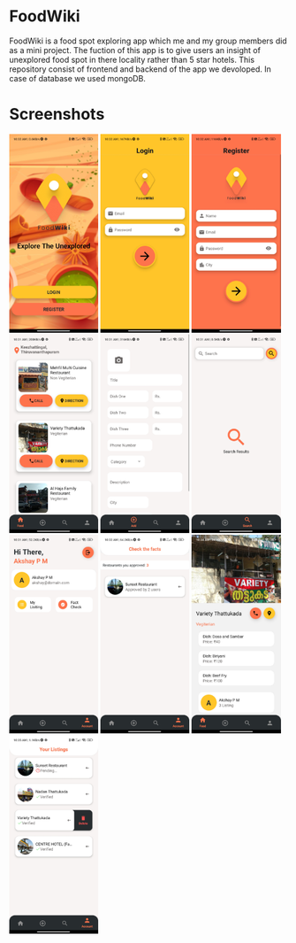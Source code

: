 # FoodWiki
FoodWiki is a food spot exploring app which me and my group members did as a mini project. The fuction of this app is to give users an insight of unexplored food spot in there locality rather than 5 star hotels.
This repository consist of frontend and backend of the app we devoloped.
In case of database we used mongoDB.

# Screenshots

<img src="https://github.com/imakshaypm/FoodWiki/blob/main/Frontend/Screenshots/Welcome%20Screen.jpg?raw=true" width="32%">  <img src="https://github.com/imakshaypm/FoodWiki/blob/main/Frontend/Screenshots/Login%20Screen.jpg?raw=true" width="32%">  <img src="https://github.com/imakshaypm/FoodWiki/blob/main/Frontend/Screenshots/Register%20Screen.jpg?raw=true" width="32%">  <img src="https://github.com/imakshaypm/FoodWiki/blob/main/Frontend/Screenshots/Home%20Screen.jpg?raw=true" width="32%">  <img src="https://github.com/imakshaypm/FoodWiki/blob/main/Frontend/Screenshots/Add%20Screen.jpg?raw=true" width="32%">  <img src="https://github.com/imakshaypm/FoodWiki/blob/main/Frontend/Screenshots/Search%20Screen.jpg?raw=true" width="32%">  <img src="https://github.com/imakshaypm/FoodWiki/blob/main/Frontend/Screenshots/Profile%20Screen.jpg?raw=true" width="32%">  <img src="https://github.com/imakshaypm/FoodWiki/blob/main/Frontend/Screenshots/Cheak%20Facts%20Screen.jpg?raw=true" width="32%">  <img src="https://github.com/imakshaypm/FoodWiki/blob/main/Frontend/Screenshots/Hotel%20Details%20Screen.jpg?raw=true" width="32%">  <img src="https://github.com/imakshaypm/FoodWiki/blob/main/Frontend/Screenshots/Hotel%20Delete%20Action.jpg?raw=true" width="32%">
